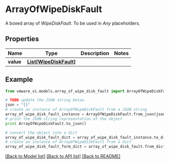 # ArrayOfWipeDiskFault

A boxed array of *WipeDiskFault*. To be used in *Any* placeholders. 

## Properties
Name | Type | Description | Notes
------------ | ------------- | ------------- | -------------
**value** | [**List[WipeDiskFault]**](WipeDiskFault.md) |  | 

## Example

```python
from vmware_vi.models.array_of_wipe_disk_fault import ArrayOfWipeDiskFault

# TODO update the JSON string below
json = "{}"
# create an instance of ArrayOfWipeDiskFault from a JSON string
array_of_wipe_disk_fault_instance = ArrayOfWipeDiskFault.from_json(json)
# print the JSON string representation of the object
print ArrayOfWipeDiskFault.to_json()

# convert the object into a dict
array_of_wipe_disk_fault_dict = array_of_wipe_disk_fault_instance.to_dict()
# create an instance of ArrayOfWipeDiskFault from a dict
array_of_wipe_disk_fault_form_dict = array_of_wipe_disk_fault.from_dict(array_of_wipe_disk_fault_dict)
```
[[Back to Model list]](../README.md#documentation-for-models) [[Back to API list]](../README.md#documentation-for-api-endpoints) [[Back to README]](../README.md)


